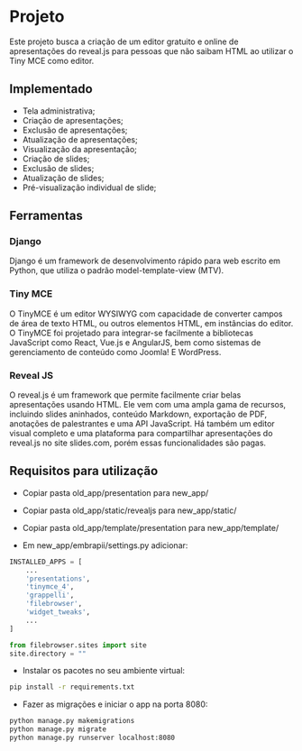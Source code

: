 # Projeto

Este projeto busca a criação de um editor gratuito e online de apresentações do reveal.js para pessoas que não saibam HTML ao utilizar o Tiny MCE como editor.


## Implementado

- Tela administrativa;
- Criação de apresentações;
- Exclusão de apresentações;
- Atualização de apresentações;
- Visualização da apresentação;
- Criação de slides;
- Exclusão de slides;
- Atualização de slides;
- Pré-visualização individual de slide;

## Ferramentas

### Django

Django é um framework de desenvolvimento rápido para web escrito em Python, que utiliza o padrão model-template-view (MTV).

### Tiny MCE

O TinyMCE é um editor WYSIWYG com capacidade de converter campos de área de texto HTML, ou outros elementos HTML, em instâncias do editor. O TinyMCE foi projetado para integrar-se facilmente a bibliotecas JavaScript como React, Vue.js e AngularJS, bem como sistemas de gerenciamento de conteúdo como Joomla! E WordPress.

### Reveal JS

O reveal.js é um framework que permite facilmente criar belas apresentações usando HTML. Ele vem com uma ampla gama de recursos, incluindo slides aninhados, conteúdo Markdown, exportação de PDF, anotações de palestrantes e uma API JavaScript. Há também um editor visual completo e uma plataforma para compartilhar apresentações do reveal.js no site slides.com, porém essas funcionalidades são pagas.

## Requisitos para utilização

- Copiar pasta old_app/presentation para new_app/
- Copiar pasta old_app/static/revealjs  para new_app/static/
- Copiar pasta old_app/template/presentation para new_app/template/

- Em new_app/embrapii/settings.py adicionar:

```python
INSTALLED_APPS = [
    ...
    'presentations',
    'tinymce_4',
    'grappelli',
    'filebrowser',
    'widget_tweaks',
    ...
]

from filebrowser.sites import site
site.directory = ""
```

- Instalar os pacotes no seu ambiente virtual:

```bash
pip install -r requirements.txt
```

- Fazer as migrações e iniciar o app na porta 8080:

```bash
python manage.py makemigrations
python manage.py migrate
python manage.py runserver localhost:8080
```
